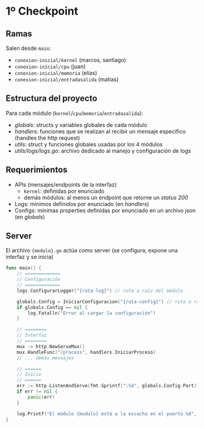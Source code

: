 # 1º Checkpoint

## Ramas

Salen desde `main`:
- `conexion-inicial/kernel` (marcos, santiago)
- `conexion-inicial/cpu` (juan)
- `conexion-inicial/memoria` (elías)
- `conexion-inicial/entradasalida` (matías)

## Estructura del proyecto

Para cada módulo (`kernel`/`cpu`/`memoria`/`entradasalida`):
- _globals_: structs y variables globales de cada módulo
- _handlers_: funciones que se realizan al recibir un mensaje específico (handles the http request)
- _utils_: struct y funciones globales usadas por los 4 módulos
- _utils/logs/logs.go_: archivo dedicado al manejo y configuración de logs

## Requerimientos

- APIs (mensajes/endpoints de la interfaz)
  - `kernel`: definidas por enunciado
  - demás módulos: al menos un endpoint que retorne un _status 200_
- Logs: mínimos definidos por enunciado (en _handlers_)
- Configs: mínimas properties definidas por enunciado en un archivo json (en _globals_)

## Server

El archivo `{modulo}.go` actúa como server (se configura, expone una interfaz y se inicia)

```go
func main() {
	// =============
	// Configuración
	// =============
	logs.ConfigurarLogger("{ruta-log}") // ruta a raíz del módulo

	globals.Config = IniciarConfiguracion("{ruta-config}") // ruta a raíz del módulo
	if globals.Config == nil {
		log.Fatalln("Error al cargar la configuración")
	}

	// ========
	// Interfaz
	// ========
	mux := http.NewServeMux()
	mux.HandleFunc("/process", handlers.IniciarProceso)
	// ... demás mensajes

	// ======
	// Inicio
	// ======
	err := http.ListenAndServe(fmt.Sprintf(":%d", globals.Config.Port), mux)
	if err != nil {
		panic(err)
	}

	log.Printf("El módulo {modulo} está a la escucha en el puerto %d", globals.Config.Port)
}
```
